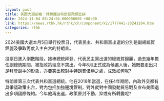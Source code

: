 ```yaml
---
layout: post
title: 美國大選前瞻｜賀錦麗及特朗普政綱比拼
date: 2024-11-04 08:24:04.000000000 +08:00
link: https://news.rthk.hk/rthk/ch/component/k2/1777441-20241104.htm
categories: rthk
---
```


2024美國大選本月5日舉行投票日，代表民主、共和兩黨出選的分別是副總統賀錦麗及爭取再度入主白宮的特朗普。

投票日進入倒數階段，接棒總統拜登、代表民主黨出選的總統賀錦麗，過去幾年擔任副總統期間，被指政策理念不突出。今年8月正式成為候選人後，她既要走出只是拜登副手的形象，亦要突出較對手特朗普優勝之處，成效如何呢?

特朗普第三次代表共和黨選總統。他在2016年當選，在任4年期間，內政外交都有具爭議政策出台，對內包括加強邊境管制，對外就對中國發動貿易戰及宣布美國退出多項國際條約。今年他再出選，政策原封不動，抑或有所轉變呢?
